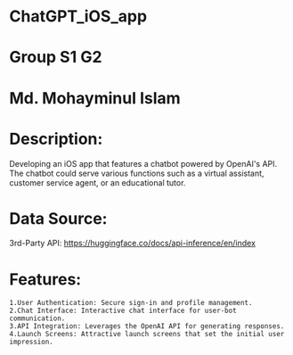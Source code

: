 # ChatGPT_iOS_app

# Group S1 G2

# Md. Mohayminul Islam
 
 # Description: 
 Developing an iOS app that features a chatbot powered by OpenAI's API. The chatbot could serve various functions such as a virtual assistant, customer service agent, or an educational tutor.
 
 
# Data Source:
   3rd-Party API: https://huggingface.co/docs/api-inference/en/index
  
 # Features:
    1.User Authentication: Secure sign-in and profile management.
    2.Chat Interface: Interactive chat interface for user-bot communication.
    3.API Integration: Leverages the OpenAI API for generating responses.
    4.Launch Screens: Attractive launch screens that set the initial user impression.
 

